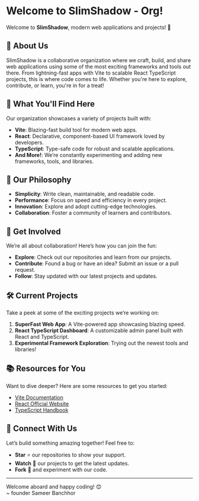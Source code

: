 # Welcome to SlimShadow - Org!

Welcome to **SlimShadow**, modern web applications and projects! 🎉

## 🚀 About Us
SlimShadow is a collaborative organization where we craft, build, and share web applications using some of the most exciting frameworks and tools out there. From lightning-fast apps with Vite to scalable React TypeScript projects, this is where code comes to life. Whether you're here to explore, contribute, or learn, you're in for a treat!

## 📂 What You'll Find Here
Our organization showcases a variety of projects built with:  
- **Vite**: Blazing-fast build tool for modern web apps.
- **React**: Declarative, component-based UI framework loved by developers.
- **TypeScript**: Type-safe code for robust and scalable applications.
- **And More!**: We’re constantly experimenting and adding new frameworks, tools, and libraries.

## 🌟 Our Philosophy
- **Simplicity**: Write clean, maintainable, and readable code.
- **Performance**: Focus on speed and efficiency in every project.
- **Innovation**: Explore and adopt cutting-edge technologies.
- **Collaboration**: Foster a community of learners and contributors.

## 🤝 Get Involved
We’re all about collaboration! Here’s how you can join the fun:
- **Explore**: Check out our repositories and learn from our projects.
- **Contribute**: Found a bug or have an idea? Submit an issue or a pull request.
- **Follow**: Stay updated with our latest projects and updates.

## 🛠️ Current Projects
Take a peek at some of the exciting projects we’re working on:
1. **SuperFast Web App**: A Vite-powered app showcasing blazing speed.
2. **React TypeScript Dashboard**: A customizable admin panel built with React and TypeScript.
3. **Experimental Framework Exploration**: Trying out the newest tools and libraries!

## 📚 Resources for You
Want to dive deeper? Here are some resources to get you started:
- [Vite Documentation](https://vitejs.dev/guide/)
- [React Official Website](https://reactjs.org/)
- [TypeScript Handbook](https://www.typescriptlang.org/docs/)

## 💌 Connect With Us
Let’s build something amazing together! Feel free to:
- **Star** ⭐ our repositories to show your support.
- **Watch** 👀 our projects to get the latest updates.
- **Fork** 🍴 and experiment with our code.

---

Welcome aboard and happy coding! 😊  
~ founder Sameer Banchhor
